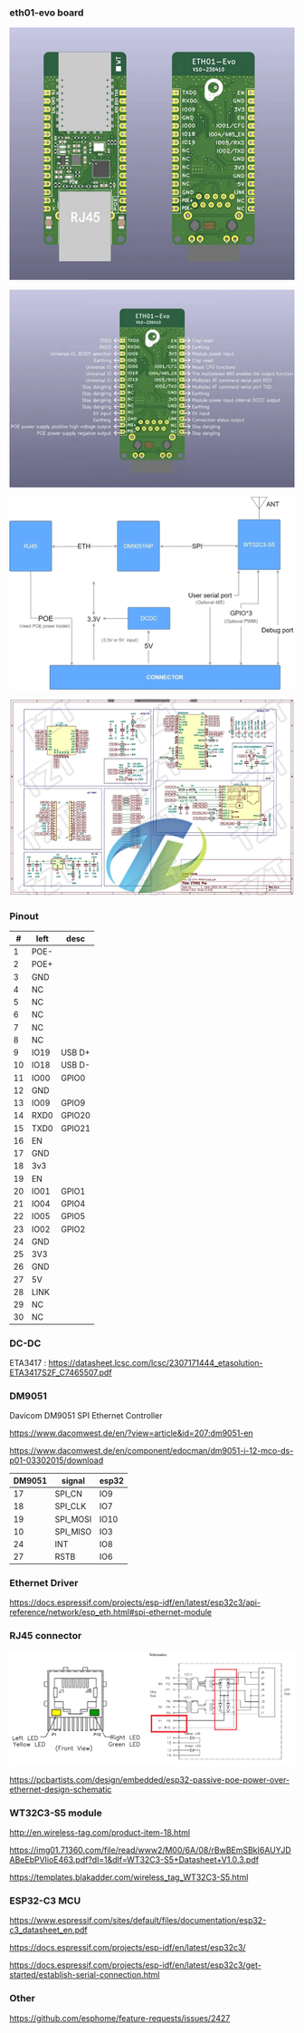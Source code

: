 ### eth01-evo board

![](assets/top-bot.webp)

![](assets/pinout.webp)

![](assets/bd.webp)

![](assets/schematic.webp)

### Pinout

| # | left | desc |
|-|-|-|
| 1  | POE- |        |
| 2  | POE+ |        |
| 3  | GND  |        |
| 4  | NC   |        |
| 5  | NC   |        |
| 6  | NC   |        |
| 7  | NC   |        |
| 8  | NC   |        |
| 9  | IO19 | USB D+ |
| 10 | IO18 | USB D- |
| 11 | IO00 | GPIO0  |
| 12 | GND  |        |
| 13 | IO09 | GPIO9  | ETH_CS -> 20k -> 3v3
| 14 | RXD0 | GPIO20 |
| 15 | TXD0 | GPIO21 |
| 16 | EN   |        |
| 17 | GND  |        |
| 18 | 3v3  |        |
| 19 | EN   |        |
| 20 | IO01 | GPIO1  |
| 21 | IO04 | GPIO4  |
| 22 | IO05 | GPIO5  | 1k -> LED -> 3v3
| 23 | IO02 | GPIO2  | 1k -> LED -> 3v3
| 24 | GND  |        |
| 25 | 3V3  |        |
| 26 | GND  |        |
| 27 | 5V   |        |
| 28 | LINK |        |
| 29 | NC   |        |
| 30 | NC   |        |

### DC-DC

ETA3417 : https://datasheet.lcsc.com/lcsc/2307171444_etasolution-ETA3417S2F_C7465507.pdf


### DM9051

Davicom DM9051 SPI Ethernet Controller

https://www.dacomwest.de/en/?view=article&id=207:dm9051-en

https://www.dacomwest.de/en/component/edocman/dm9051-i-12-mco-ds-p01-03302015/download

| DM9051 | signal   | esp32 |
|--------|----------|-------|
| 17     | SPI_CN   | IO9   | -> 20k -> 3v3
| 18     | SPI_CLK  | IO7   |
| 19     | SPI_MOSI | IO10  |
| 10     | SPI_MISO | IO3   |
| 24     | INT      | IO8   | -> 20k -> 3v3
| 27     | RSTB     | IO6   |

### Ethernet Driver

https://docs.espressif.com/projects/esp-idf/en/latest/esp32c3/api-reference/network/esp_eth.html#spi-ethernet-module

### RJ45 connector

![](assets/esp32-passive-poe-ethernet-jack.png)

https://pcbartists.com/design/embedded/esp32-passive-poe-power-over-ethernet-design-schematic


### WT32C3-S5 module

http://en.wireless-tag.com/product-item-18.html

https://img01.71360.com/file/read/www2/M00/6A/08/rBwBEmSBkI6AUYJDABeEbPVIioE463.pdf?dl=1&dlf=WT32C3-S5+Datasheet+V1.0.3.pdf

https://templates.blakadder.com/wireless_tag_WT32C3-S5.html


### ESP32-C3 MCU

https://www.espressif.com/sites/default/files/documentation/esp32-c3_datasheet_en.pdf

https://docs.espressif.com/projects/esp-idf/en/latest/esp32c3/

https://docs.espressif.com/projects/esp-idf/en/latest/esp32c3/get-started/establish-serial-connection.html

### Other

https://github.com/esphome/feature-requests/issues/2427
